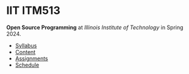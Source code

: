 # IIT ITM513

**Open Source Programming** at
*Illinois Institute of Technology* in
Spring 2024.

- [Syllabus](https://github.com/hendraanggrian/IIT-ITM513/blob/assets/syllabus.pdf)
- [Content](https://github.com/hendraanggrian/IIT-ITM513/tree/assets/)
- [Assignments](assignments/)
- [Schedule](.ical/)
